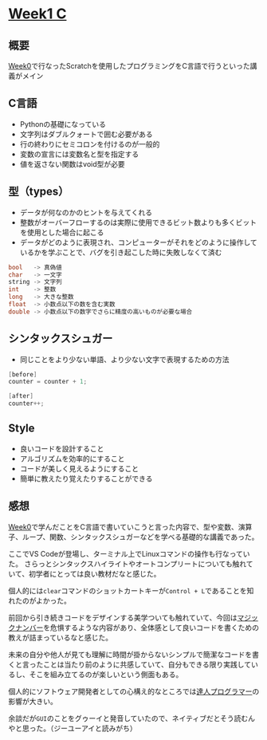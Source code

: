 # [Week1 C](https://cs50.jp/x/2022/week1/)

## 概要

[Week0](/week0/scratch.md)で行なったScratchを使用したプログラミングをC言語で行うといった講義がメイン

## C言語

- Pythonの基礎になっている
- 文字列はダブルクォートで囲む必要がある
- 行の終わりにセミコロンを付けるのが一般的
- 変数の宣言には変数名と型を指定する
- 値を返さない関数はvoid型が必要

## 型（types）

- データが何なのかのヒントを与えてくれる
- 整数がオーバーフローするのは実際に使用できるビット数よりも多くビットを使用とした場合に起こる
- データがどのように表現され、コンピューターがそれをどのように操作しているかを学ぶことで、バグを引き起こした時に失敗しなくて済む

```c
bool   -> 真偽値
char   -> 一文字
string -> 文字列
int    -> 整数
long   -> 大きな整数
float  -> 小数点以下の数を含む実数
double -> 小数点以下の数字でさらに精度の高いものが必要な場合
```

## シンタックスシュガー

- 同じことをより少ない単語、より少ない文字で表現するための方法

```c
[before]
counter = counter + 1;

[after]
counter++;
```

## Style

- 良いコードを設計すること
- アルゴリズムを効率的にすること
- コードが美しく見えるようにすること
- 簡単に教えたり覚えたりすることができる

## 感想

[Week0](/week0/scratch.md)で学んだことをC言語で書いていこうと言った内容で、型や変数、演算子、ループ、関数、シンタックスシュガーなどを学べる基礎的な講義であった。

ここでVS Codeが登場し、ターミナル上でLinuxコマンドの操作も行なっていた。
さらっとシンタックスハイライトやオートコンプリートについても触れていて、初学者にとっては良い教材だなと感じた。

個人的には`clear`コマンドのショットカートキーが`Control + L`であることを知れたのがよかった。

前回から引き続きコードをデザインする美学ついても触れていて、今回は[マジックナンバー](https://ja.wikipedia.org/wiki/%E3%83%9E%E3%82%B8%E3%83%83%E3%82%AF%E3%83%8A%E3%83%B3%E3%83%90%E3%83%BC_(%E3%83%97%E3%83%AD%E3%82%B0%E3%83%A9%E3%83%A0))を危惧するような内容があり、全体感として良いコードを書くための教えが詰まっているなと感じた。

未来の自分や他人が見ても理解に時間が掛からないシンプルで簡潔なコードを書くと言ったことは当たり前のように共感していて、自分もできる限り実践しているし、そこを組み立てるのが楽しいという側面もある。

個人的にソフトウェア開発者としての心構え的なところでは[達人プログラマー](https://www.ohmsha.co.jp/book/9784274226298/)の影響が大きい。

余談だが`GUI`のことをグゥーイと発音していたので、ネイティブだとそう読むんやと思った。（ジーユーアイと読みがち）





